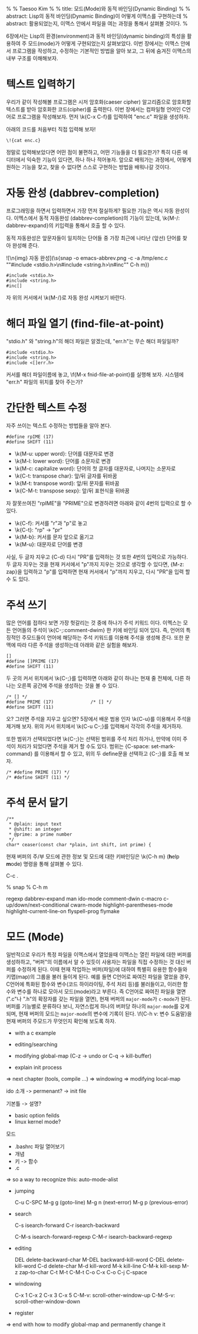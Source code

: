 %
% Taesoo Kim
%
% title: 모드(Mode)와 동적 바인딩(Dynamic Binding)
%
% abstract: Lisp의 동적 바인딩(Dynamic Binding)이 어떻게 이맥스를 구현하는데 
% abstract: 활용되었는지, 이맥스 안에서 파일을 여는 과정을 통해서 살펴볼 것이다.
%

6장에서는 Lisp의 환경(environment)과 동적 바인딩(dynamic binding)의 특성을
활용하여 주 모드(mode)가 어떻게 구현되었는지 살펴보았다. 이번 장에서는 이맥스
안에서 프로그램을 작성하고, 수정하는 기본적인 방법을 알아 보고, 그 뒤에 숨겨진
이맥스의 내부 구조를 이해해보자.

# 텍스트 입력하기

우리가 같이 작성해볼 프로그램은 시저 암호화(caeser cipher) 알고리즘으로 암호화할
텍스트를 받아 암호화한 코드(cipher)를 출력한다. 이번 장에서는 컴파일형 언어인
C언어로 프로그램을 작성해보자. 먼저 \k{C-x C-f}를 입력하여 "enc.c" 파일을
생성하자. 

아래의 코드를 처음부터 직접 입력해 보자!

~~~~~~~~~~~~~~~~~~~~~~~~~~~~~~~~~~~~~~~~~~~~~~~~~~~~~~~~~~~~~~~~~~~~~~~~~~~{.c}
\!{cat enc.c}
~~~~~~~~~~~~~~~~~~~~~~~~~~~~~~~~~~~~~~~~~~~~~~~~~~~~~~~~~~~~~~~~~~~~~~~~~~~~~~~

정말로 입력해보았다면 어떤 점이 불편하고, 어떤 기능들을 더 필요한가? 특히 다른
에디터에서 익숙한 기능이 있다면, 하나 하나 적어놓자. 앞으로 배워가는 과정에서,
어떻게 원하는 기능을 찾고, 찾을 수 없다면 스스로 구현하는 방법을 배워나갈
것이다.

# 자동 완성 (dabbrev-completion)

프로그래밍을 하면서 입력하면서 가장 먼저 절실하게? 필요한 기능은 역시 자동
완성이다. 이멕스에서 동적 자동완성 (dabbrev-completion)의 기능이 있는데,
\k{M-/: dabbrev-expand}의 키입력을 통해서 호출 할 수 있다. 

동적 자동완성은 앞문자들이 일치하는 단어들 중 가장 최근에 나타난 (앞선) 단어를
찾아 완성해 준다.

![\n{img} 자동 완성](\s{snap -o emacs-abbrev.png -c -a /tmp/enc.c
    "\"#include <stdio.h>\n#include <string.h>\n#inc\"" C-h m})

~~~~~~~~~~~~~~~~~~~~~~~~~~~~~~~~~~~~~~~~~~~~~~~~~~~~~~~~~~~~~~~~~~~~~~~~~~~{.c}
#include <stdio.h>
#include <string.h>
#inc[]
~~~~~~~~~~~~~~~~~~~~~~~~~~~~~~~~~~~~~~~~~~~~~~~~~~~~~~~~~~~~~~~~~~~~~~~~~~~~~~~

자 위의 커서에서 \k{M-/}로 자동 완성 시켜보기 바란다.

# 해더 파일 열기 (find-file-at-point)

"stdio.h" 와 "string.h"의 해더 파일은 알겠는데, "err.h"는 무슨 해더 파일일까?

~~~~~~~~~~~~~~~~~~~~~~~~~~~~~~~~~~~~~~~~~~~~~~~~~~~~~~~~~~~~~~~~~~~~~~~~~~~{.c}
#include <stdio.h>
#include <string.h>
#include <[]err.h>
~~~~~~~~~~~~~~~~~~~~~~~~~~~~~~~~~~~~~~~~~~~~~~~~~~~~~~~~~~~~~~~~~~~~~~~~~~~~~~~

커서를 해더 파일이름에 놓고, \f{M-x fnid-file-at-point}를 실행해 보자. 시스템에
"err.h" 파일의 위치를 찾아 주는가?

# 간단한 텍스트 수정

자주 쓰이는 텍스트 수정하는 방법들을 알아 본다.

~~~~~~~~~~~~~~~~~~~~~~~~~~~~~~~~~~~~~~~~~~~~~~~~~~~~~~~~~~~~~~~~~~~~~~~~~~~{.c}
#define rpIME (17)
#define SHIFT (11)
~~~~~~~~~~~~~~~~~~~~~~~~~~~~~~~~~~~~~~~~~~~~~~~~~~~~~~~~~~~~~~~~~~~~~~~~~~~~~~~

- \k{M-u: upper word}: 단어를 대문자로 변경
- \k{M-l: lower word}: 단어를 소문자로 변경
- \k{M-c: capitalize word}: 단어의 첫 글자를 대문자로, 나머지는 소문자로
- \k{C-t: transpose char}: 앞/뒤 글자를 뒤바꿈
- \k{M-t: transpose word}: 앞/뒤 문자를 뒤바꿈
- \k{C-M-t: transpose sexp}: 앞/뒤 표현식을 뒤바꿈

자 잘못쓰여진 "rpIME"을 "PRIME"으로 변경하려면 아래와 같이 4번의 입력으로 할 수 있다.

- \k{C-f}: 커서를 "r"과 "p"로 놓고
- \k{C-t}: "rp" -> "pr"
- \k{M-b}: 커서를 문자 앞으로 옮기고
- \k{M-u}: 대문자로 단어를 변경

사실, 두 글자 지우고 \{C-d} 다시 "PR"를 입력하는 것 또한 4번의 입력으로
가능하다. 두 글자 지우는 것을 현재 커서에서 "p"까지 지우는 것으로 생각할 수
있다면, \{M-z: zap}을 입력하고 "p"를 입력하면 현재 커서에서 "p"까지 지우고, 다시
"PR"을 입력 할 수 도 있다.

# 주석 쓰기

많은 언어를 접하다 보면 가장 헛갈리는 것 중에 하나가 주석 키워드 이다. 이멕스는
모든 언어들의 주석이 \k{C-;:comment-dwim} 한 키에 바인딩 되어 있다. 즉, 언어의 특징적인
주모드들이 언어에 해당하는 주석 키워드를 이용해 주석을 생성해 준다. 또한 문맥에
따라 다른 주석을 생성하는데 아래와 같은 실험을 해보자.

~~~~~~~~~~~~~~~~~~~~~~~~~~~~~~~~~~~~~~~~~~~~~~~~~~~~~~~~~~~~~~~~~~~~~~~~~~~{.c}
[]
#define []PRIME (17)
#define SHIFT (11)
~~~~~~~~~~~~~~~~~~~~~~~~~~~~~~~~~~~~~~~~~~~~~~~~~~~~~~~~~~~~~~~~~~~~~~~~~~~~~~~

두 곳의 커서 위치에서 \k{C-;}를 입력하면 아래와 같이 하나는 현재 줄 전체에, 다른
하나는 오른쪽 공간에 주석을 생성하는 것을 볼 수 있다.

~~~~~~~~~~~~~~~~~~~~~~~~~~~~~~~~~~~~~~~~~~~~~~~~~~~~~~~~~~~~~~~~~~~~~~~~~~~{.c}
/* [] */
#define PRIME (17)              /* [] */
#define SHIFT (11)
~~~~~~~~~~~~~~~~~~~~~~~~~~~~~~~~~~~~~~~~~~~~~~~~~~~~~~~~~~~~~~~~~~~~~~~~~~~~~~~

오? 그러면 주석을 지우고 싶으면? 5장에서 배운 범용 인자 \k{C-u}를 이용해서
주석을 제거해 보자. 위의 커서 위치에서 \k{C-u C-;}를 입력해서 각각의 주석을
제거하자.

또한 범위가 선택되었다면 \k{C-;}는 선택된 범위를 주석 처리 하거나, 만약에 이미
주석이 처리가 되었다면 주석을 제거 할 수도 있다. 범위는 \{C-space:
set-mark-command} 를 이용해서 할 수 있고, 위의 두 define문을 선택하고 \{C-;}를
호출 해 보자.

~~~~~~~~~~~~~~~~~~~~~~~~~~~~~~~~~~~~~~~~~~~~~~~~~~~~~~~~~~~~~~~~~~~~~~~~~~~{.c}
/* #define PRIME (17) */
/* #define SHIFT (11) */
~~~~~~~~~~~~~~~~~~~~~~~~~~~~~~~~~~~~~~~~~~~~~~~~~~~~~~~~~~~~~~~~~~~~~~~~~~~~~~~

# 주석 문서 달기



~~~~~~~~~~~~~~~~~~~~~~~~~~~~~~~~~~~~~~~~~~~~~~~~~~~~~~~~~~~~~~~~~~~~~~~~~~~{.c}
/**
 * @plain: input text
 * @shift: an integer
 * @prime: a prime number
 */
char* ceaser(const char *plain, int shift, int prime) {
~~~~~~~~~~~~~~~~~~~~~~~~~~~~~~~~~~~~~~~~~~~~~~~~~~~~~~~~~~~~~~~~~~~~~~~~~~~~~~~


<!--  -->
현재 버퍼의 주/부 모드에 관한 정보 및 모드에 대한 키바인딩은 \k{C-h m} (**h**elp
**m**ode) 명령을 통해 살펴볼 수 있다.

C-c .

% snap
% C-h m

regexp
dabbrev-expand
man
ido-mode
comment-dwin
c-macro
c-up/down/next-conditional
cwarn-mode
highlight-parentheses-mode
highlight-current-line-on
flyspell-prog
flymake

# 모드 (Mode)

일반적으로 우리가 특정 파일을 이맥스에서 열었을때 이맥스는 열린 파일에 대한
버퍼를 생성하하고, "버퍼"의 이름에서 알 수 있듯이 사용자는 파일을 직접 수정하는
것 대신 버퍼를 수정하게 된다. 이때 현재 작업하는 버퍼(파일)에 대하여 특별히
유용한 함수들와 키맵(map)의 그룹을 불러 들이게 된다. 예를 들면 C언어로 짜여진
파일을 열었을 경우, C언어에 특화된 함수와 변수(코드 하이라이팅, 주석 처리 등)를
불러들이고, 이러한 함수와 변수를 하나로 모아서 모드(mode)라고 부른다. 즉 C언어로
짜여진 파일을 열면 (".c"나 ".h"의 확장자를 갖는 파일을 열면), 현재 버퍼의
`major-mode`가 `c-mode`가 된다. 버퍼를 기능별로 분류하다 보니, 자연스럽게 하나의
버퍼당 하나의 `major-mode`를 갖게 되며, 현재 버퍼의 모드는 `major-mode`의 변수에
기록이 된다. \f{C-h v: 변수 도움말}을 현재 버퍼의 주모드가 무엇인지 확인해 보도록
하자.


 - with a c example
 - editing/searching
 
 - modifying global-map (C-z -> undo or C-q -> kill-buffer)
 - explain init process

 => next chapter (tools, compile ...)
 => windowing
 => modifying local-map
 

ido 소개
-> permenant?
-> init file

기본틀 -> 설명?
- basic option feilds
- linux kernel mode?

모드
- .bashrc 파일 열어보기
- 개념
- 키 -> 함수
- .c

=> so a way to recognize this: auto-mode-alist

- jumping

    C-u C-SPC 
    M-g g (goto-line)
    M-g n (next-error)
    M-g p (previous-error)
    
- search

    C-s isearch-forward
    C-r isearch-backward

    C-M-s isearch-forward-regexp
    C-M-r isearch-backward-regexp
    
- editing

    DEL delete-backward-char
    M-DEL backward-kill-word
    C-DEL delete-kill-word
    C-d delete-char
    M-d kill-word
    M-k kill-line
    C-M-k kill-sexp
    M-z zap-to-char
    C-t 
    M-t 
    C-M-t
    C-o
    C-x C-o
    C-j
    C-space

- windowing

    C-x 1
    C-x 2
    C-x 3
    C-x 5
    C-M-v: scroll-other-window-up
    C-M-S-v: scroll-other-window-down
    
- register

=> end with how to modify global-map and permanently change it
                

